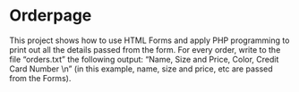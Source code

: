 # Orderpage
This project shows how to use HTML Forms and apply PHP programming to print out all the details passed from the form.
For every order, write to the file “orders.txt” the following output: 
“Name, Size and Price, Color, Credit Card Number \n” (in this example, name, size and price, etc are passed from the Forms). 


